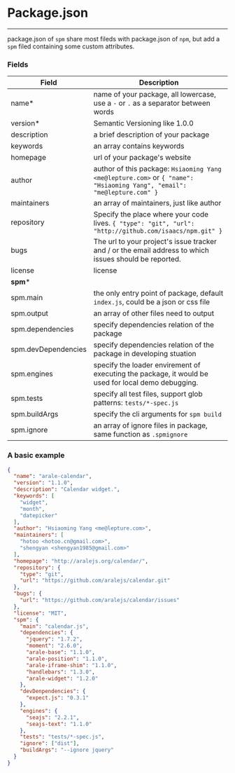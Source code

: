 # Package.json

---

package.json of `spm` share most fileds with package.json of `npm`, but add a `spm` filed containing some custom attributes.

### Fields

Field | Description |
------------ | ------------- |
name* | name of your package, all lowercase, use a `-` or `.` as a separator between words
version* | Semantic Versioning like 1.0.0
description | a brief description of your package
keywords | an array contains keywords
homepage | url of your package's website
author | author of this package: `Hsiaoming Yang <me@lepture.com>` or `{ "name": "Hsiaoming Yang", "email": "me@lepture.com" }`
maintainers | an array of maintainers, just like author
repository | Specify the place where your code lives. `{ "type": "git", "url": "http://github.com/isaacs/npm.git" }`
bugs | The url to your project's issue tracker and / or the email address to which issues should be reported.
license | license
**spm*** |
spm.main | the only entry point of package, default `index.js`, could be a json or css file
spm.output | an array of other files need to output
spm.dependencies | specify dependencies relation of the package
spm.devDependencies | specify dependencies relation of the package in developing stuation
spm.engines | specify the loader envirement of executing the package, it would be used for local demo debugging.
spm.tests | specify all test files, support glob patterns: `tests/*-spec.js`
spm.buildArgs | specify the cli arguments for `spm build`
spm.ignore | an array of ignore files in package, same function as `.spmignore`

### A basic example

```json
{
  "name": "arale-calendar",
  "version": "1.1.0",
  "description": "Calendar widget.",
  "keywords": [
    "widget",
    "month",
    "datepicker"
  ],
  "author": "Hsiaoming Yang <me@lepture.com>",
  "maintainers": [
    "hotoo <hotoo.cn@gmail.com>",
    "shengyan <shengyan1985@gmail.com>"
  ],
  "homepage": "http://aralejs.org/calendar/",
  "repository": {
    "type": "git",
    "url": "https://github.com/aralejs/calendar.git"
  },
  "bugs": {
    "url": "https://github.com/aralejs/calendar/issues"
  },
  "license": "MIT",
  "spm": {
    "main": "calendar.js",
    "dependencies": {
      "jquery": "1.7.2",
      "moment": "2.6.0",
      "arale-base": "1.1.0",
      "arale-position": "1.1.0",
      "arale-iframe-shim": "1.1.0",
      "handlebars": "1.3.0",
      "arale-widget": "1.2.0"
    },
    "devDenpendencies": {
      "expect.js": "0.3.1"
    },
    "engines": {
      "seajs": "2.2.1",
      "seajs-text": "1.1.0"
    },
    "tests": "tests/*-spec.js",
    "ignore": ["dist"],
    "buildArgs": "--ignore jquery"
  }
}
```
